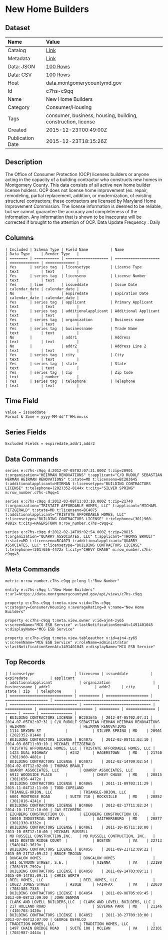 # New Home Builders

## Dataset

| Name | Value |
| :--- | :---- |
| Catalog | [Link](https://catalog.data.gov/dataset/new-home-builders) |
| Metadata | [Link](https://data.montgomerycountymd.gov/api/views/c7hs-c9qq) |
| Data: JSON | [100 Rows](https://data.montgomerycountymd.gov/api/views/c7hs-c9qq/rows.json?max_rows=100) |
| Data: CSV | [100 Rows](https://data.montgomerycountymd.gov/api/views/c7hs-c9qq/rows.csv?max_rows=100) |
| Host | data.montgomerycountymd.gov |
| Id | c7hs-c9qq |
| Name | New Home Builders |
| Category | Consumer/Housing |
| Tags | consumer, business, housing, building, construction, license |
| Created | 2015-12-23T00:49:00Z |
| Publication Date | 2015-12-23T18:15:26Z |

## Description

The Office of Consumer Protection (OCP) licenses builders or anyone acting in the capacity of a building contractor who constructs new homes in Montgomery County. This data consists of all active new home builder license holders. OCP does not license home improvement (ex. repair, remodeling, partial replacement, addition, or modernization, of existing structure) contractors; these contractors are licensed by Maryland Home Improvement Commission.  The license information is deemed to be reliable, but we cannot guarantee the accuracy and completeness of the information. Any information that is shown to be inaccurate will be corrected if brought to the attention of OCP.  Data Update Frequency : Daily

## Columns

```ls
| Included | Schema Type | Field Name          | Name                 | Data Type     | Render Type   |
| ======== | =========== | =================== | ==================== | ============= | ============= |
| Yes      | series tag  | licensetype         | License Type         | text          | text          |
| Yes      | series tag  | licenseno           | License Number       | text          | text          |
| Yes      | time        | issueddate          | Issue Date           | calendar_date | calendar_date |
| No       |             | expiredate          | Expiration Date      | calendar_date | calendar_date |
| Yes      | series tag  | applicant           | Primary Applicant    | text          | text          |
| Yes      | series tag  | additionalapplicant | Additional Applicant | text          | text          |
| Yes      | series tag  | organization        | Business name        | text          | text          |
| Yes      | series tag  | businessname        | Trade Name           | text          | text          |
| No       |             | addr1               | Address              | text          | text          |
| No       |             | addr2               | Address Line 2       | text          | text          |
| Yes      | series tag  | city                | City                 | text          | text          |
| Yes      | series tag  | state               | State                | text          | text          |
| Yes      | series tag  | zip                 | Zip Code             | text          | number        |
| Yes      | series tag  | telephone           | Telephone            | text          | text          |
```

## Time Field

```ls
Value = issueddate
Format & Zone = yyyy-MM-dd'T'HH:mm:ss
```

## Series Fields

```ls
Excluded Fields = expiredate,addr1,addr2
```

## Data Commands

```ls
series e:c7hs-c9qq d:2012-07-05T02:07:31.000Z t:zip=20901 t:organization="HEIRMAN RENOVATIONS" t:applicant="C/O RUDOLF SEBASTIAN HERMAN HEIRMAN RENOVATIONS" t:state=MD t:licenseno=BC203645 t:additionalapplicant=HEIRMAN t:licensetype="BUILDING CONTRACTORS LICENSE" t:telephone=(202)352-8144x t:city="SILVER SPRING" m:row_number.c7hs-c9qq=1

series e:c7hs-c9qq d:2012-03-08T11:03:10.000Z t:zip=21740 t:organization="TRISTATE AFFORDABLE HOMES, LLC" t:applicant="MICHAEL FITZGERALD" t:state=MD t:licenseno=BC4075 t:additionalapplicant="TRISTATE AFFORDABLE HOMES, LLC" t:licensetype="BUILDING CONTRACTORS LICENSE" t:telephone=(301)960-4881x t:city=HAGERSTOWN m:row_number.c7hs-c9qq=2

series e:c7hs-c9qq d:2012-02-14T09:02:54.000Z t:zip=20815 t:organization="QUARRY ASSOCIATES, LLC" t:applicant="THOMAS BRAULT" t:state=MD t:licenseno=BC4073 t:additionalapplicant="QUARRY ASSOCIATES, LLC" t:licensetype="BUILDING CONTRACTORS LICENSE" t:telephone=(301)656-4472x t:city="CHEVY CHASE" m:row_number.c7hs-c9qq=3
```

## Meta Commands

```ls
metric m:row_number.c7hs-c9qq p:long l:"Row Number"

entity e:c7hs-c9qq l:"New Home Builders" t:url=https://data.montgomerycountymd.gov/api/views/c7hs-c9qq

property e:c7hs-c9qq t:meta.view v:id=c7hs-c9qq v:category=Consumer/Housing v:averageRating=0 v:name="New Home Builders"

property e:c7hs-c9qq t:meta.view.owner v:id=ajn4-zy65 v:screenName="MCG ESB Service" v:lastNotificationSeenAt=1491401045 v:displayName="MCG ESB Service"

property e:c7hs-c9qq t:meta.view.tableauthor v:id=ajn4-zy65 v:screenName="MCG ESB Service" v:roleName=administrator v:lastNotificationSeenAt=1491401045 v:displayName="MCG ESB Service"
```

## Top Records

```ls
| licensetype                  | licenseno | issueddate          | expiredate          | applicant                                       | additionalapplicant            | organization                   | businessname | addr1                    | addr2     | city          | state | zip   | telephone      | 
| ============================ | ========= | =================== | =================== | =============================================== | ============================== | ============================== | ============ | ======================== | ========= | ============= | ===== | ===== | ============== | 
| BUILDING CONTRACTORS LICENSE | BC203645  | 2012-07-05T02:07:31 | 2014-07-05T02:07:31 | C/O RUDOLF SEBASTIAN HERMAN HEIRMAN RENOVATIONS | HEIRMAN                        | HEIRMAN RENOVATIONS            |              | 1114 DRYDEN ST           |           | SILVER SPRING | MD    | 20901 | (202)352-8144x | 
| BUILDING CONTRACTORS LICENSE | BC4075    | 2012-03-08T11:03:10 | 2014-03-08T11:03:10 | MICHAEL FITZGERALD                              | TRISTATE AFFORDABLE HOMES, LLC | TRISTATE AFFORDABLE HOMES, LLC |              | 1423 DUAL HIGHWAY        | #242      | HAGERSTOWN    | MD    | 21740 | (301)960-4881x | 
| BUILDING CONTRACTORS LICENSE | BC4073    | 2012-02-14T09:02:54 | 2014-02-07T12:02:00 | THOMAS BRAULT                                   | QUARRY ASSOCIATES, LLC         | QUARRY ASSOCIATES, LLC         |              | 6912 WOODSIDE PLACE      |           | CHEVY CHASE   | MD    | 20815 | (301)656-4472x | 
| BUILDING CONTRACTORS LICENSE | BC4065    | 2011-11-09T03:11:29 | 2015-11-04T12:11:00 | TODD COPELAND                                   | TRIANGLE-ORION, LLC            | TRIANGLE-ORION, LLC            |              | 6001 MONTROSE ROAD       | SUITE 710 | ROCKVILLE     | MD    | 20852 | (301)816-4241x | 
| BUILDING CONTRACTORS LICENSE | BC4060    | 2012-02-17T11:02:24 | 2014-10-11T12:10:00 | JAY EICHBERG                                    | EICHBERG CONSTRUCTION CO.      | EICHBERG CONSTRUCTION CO.      |              | 16010 INDUSTRIAL DRIVE   |           | GAITHERSBURG  | MD    | 20877 | (301)330-0332x | 
| BUILDING CONTRACTORS LICENSE | BC4061    | 2011-10-05T11:10:00 | 2013-10-05T12:10:00 | MICHAEL RUSSELL                                 | MD RUSSELL CONSTRUCTION,INC.   | MD RUSSELL CONTRUCTION, INC.   |              | 6015 BOSTON RIDGE COURT  |           | BOSTON        | VA    | 22713 | (540)842-3619x | 
| BUILDING CONTRACTORS LICENSE | BC4056    | 2011-09-21T12:09:22 | 2015-09-21T12:09:22 | BRUCE TROJAN                                    | BUNGALOW HOMES                 | BUNGALOW HOMES                 |              | 601 GLYNDON STREET, S.E. |           | VIENNA        | VA    | 22180 | (703)915-7592x | 
| BUILDING CONTRACTORS LICENSE | BC4058    | 2011-09-14T03:09:11 | 2015-09-14T03:09:11 | CHRIS WORTH                                     | REEL HOMES, LLC                | REEL HOMES, LLC                |              | 10623 JONES STREET       | #201B     | FAIRFAX       | VA    | 22030 | (703)385-7335  | 
| BUILDING CONTRACTORS LICENSE | BC4054    | 2011-09-08T05:09:45 | 2013-09-08T12:09:00 | JOHN DENMAN                                     | CLARK AND LOVELL BUILDERS,LLC  | CLARK AND LOVELL BUILDERS, LLC |              | 217 HOLLAND ROAD         |           | SEVERNA PARK  | MD    | 21146 | (410)703-3420x | 
| BUILDING CONTRACTORS LICENSE | BC4052    | 2011-10-27T09:10:00 | 2013-07-06T12:07:00 | GEORGE DEFALCO                                  | TRADITION HOMES, LLC           | TRADITION HOMES, LLC           |              | 1497 CHAIN BRIDGE ROAD   | SUITE 100 | MCLEAN        | VA    | 22101 | (703)987-3444x | 
```